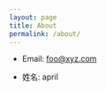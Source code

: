 ```yaml
---
layout: page
title: About
permalink: /about/
---
```


* Email: [foo@xyz.com](mailto:foo@xyz.com)

* 姓名: april
